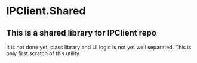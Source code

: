 # IPClient.Shared
## This is a shared library for IPClient repo

It is not done yet, class library and UI logic is not yet well separated. This is only first scratch of this utility
